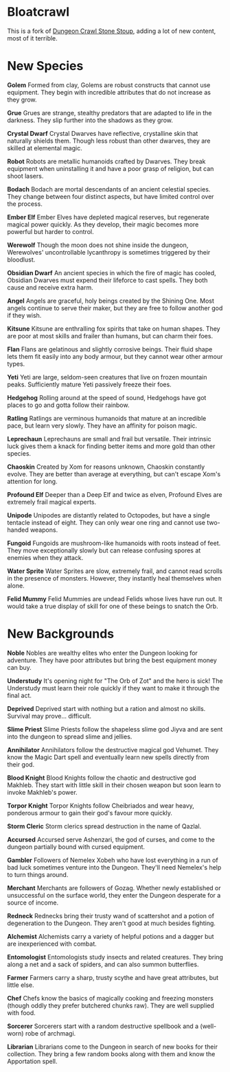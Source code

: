 # Bloatcrawl

This is a fork of [Dungeon Crawl Stone Stoup](https://github.com/crawl/crawl), adding a lot of new content, most of it terrible.

# New Species

**Golem** Formed from clay, Golems are robust constructs that cannot use equipment. They begin with incredible attributes that do not increase as they grow.

**Grue** Grues are strange, stealthy predators that are adapted to life in the darkness. They slip further into the shadows as they grow.

**Crystal Dwarf** Crystal Dwarves have reflective, crystalline skin that naturally shields them. Though less robust than other dwarves, they are skilled at elemental magic.

**Robot** Robots are metallic humanoids crafted by Dwarves. They break equipment when uninstalling it and have a poor grasp of religion, but can shoot lasers.

**Bodach** Bodach are mortal descendants of an ancient celestial species. They change between four distinct aspects, but have limited control over the process.

**Ember Elf** Ember Elves have depleted magical reserves, but regenerate magical power quickly. As they develop, their magic becomes more powerful but harder to control.

**Werewolf** Though the moon does not shine inside the dungeon, Werewolves' uncontrollable lycanthropy is sometimes triggered by their bloodlust.

**Obsidian Dwarf** An ancient species in which the fire of magic has cooled, Obsidian Dwarves must expend their lifeforce to cast spells. They both cause and receive extra harm.

**Angel** Angels are graceful, holy beings created by the Shining One. Most angels continue to serve their maker, but they are free to follow another god if they wish.

**Kitsune** Kitsune are enthralling fox spirits that take on human shapes. They are poor at most skills and frailer than humans, but can charm their foes.

**Flan** Flans are gelatinous and slightly corrosive beings. Their fluid shape lets them fit easily into any body armour, but they cannot wear other armour types.

**Yeti** Yeti are large, seldom-seen creatures that live on frozen mountain peaks. Sufficiently mature Yeti passively freeze their foes.

**Hedgehog** Rolling around at the speed of sound, Hedgehogs have got places to go and gotta follow their rainbow.

**Ratling** Ratlings are verminous humanoids that mature at an incredible pace, but learn very slowly. They have an affinity for poison magic.

**Leprechaun** Leprechauns are small and frail but versatile. Their intrinsic luck gives them a knack for finding better items and more gold than other species.

**Chaoskin** Created by Xom for reasons unknown, Chaoskin constantly evolve. They are better than average at everything, but can't escape Xom's attention for long.

**Profound Elf** Deeper than a Deep Elf and twice as elven, Profound Elves are extremely frail magical experts.

**Unipode** Unipodes are distantly related to Octopodes, but have a single tentacle instead of eight. They can only wear one ring and cannot use two-handed weapons.

**Fungoid** Fungoids are mushroom-like humanoids with roots instead of feet. They move exceptionally slowly but can release confusing spores at enemies when they attack.

**Water Sprite** Water Sprites are slow, extremely frail, and cannot read scrolls in the presence of monsters. However, they instantly heal themselves when alone.

**Felid Mummy** Felid Mummies are undead Felids whose lives have run out. It would take a true display of skill for one of these beings to snatch the Orb.

# New Backgrounds

**Noble** Nobles are wealthy elites who enter the Dungeon looking for adventure. They have poor attributes but bring the best equipment money can buy.

**Understudy** It's opening night for "The Orb of Zot" and the hero is sick! The Understudy must learn their role quickly if they want to make it through the final act.

**Deprived** Deprived start with nothing but a ration and almost no skills. Survival may prove... difficult.

**Slime Priest** Slime Priests follow the shapeless slime god Jiyva and are sent into the dungeon to spread slime and jellies.

**Annihilator** Annihilators follow the destructive magical god Vehumet. They know the Magic Dart spell and eventually learn new spells directly from their god.

**Blood Knight** Blood Knights follow the chaotic and destructive god Makhleb. They start with little skill in their chosen weapon but soon learn to invoke Makhleb's power.

**Torpor Knight** Torpor Knights follow Cheibriados and wear heavy, ponderous armour to gain their god's favour more quickly.

**Storm Cleric** Storm clerics spread destruction in the name of Qazlal.

**Accursed** Accursed serve Ashenzari, the god of curses, and come to the dungeon partially bound with cursed equipment.

**Gambler** Followers of Nemelex Xobeh who have lost everything in a run of bad luck sometimes venture into the Dungeon. They'll need Nemelex's help to turn things around.

**Merchant** Merchants are followers of Gozag. Whether newly established or unsuccessful on the surface world, they enter the Dungeon desperate for a source of income.

**Redneck** Rednecks bring their trusty wand of scattershot and a potion of degeneration to the Dungeon. They aren't good at much besides fighting.

**Alchemist** Alchemists carry a variety of helpful potions and a dagger but are inexperienced with combat.

**Entomologist** Entomologists study insects and related creatures. They bring along a net and a sack of spiders, and can also summon butterflies. 

**Farmer** Farmers carry a sharp, trusty scythe and have great attributes, but little else.

**Chef** Chefs know the basics of magically cooking and freezing monsters (though oddly they prefer butchered chunks raw). They are well supplied with food.

**Sorcerer** Sorcerers start with a random destructive spellbook and a (well-worn) robe of archmagi.

**Librarian** Librarians come to the Dungeon in search of new books for their collection. They bring a few random books along with them and know the Apportation spell.

